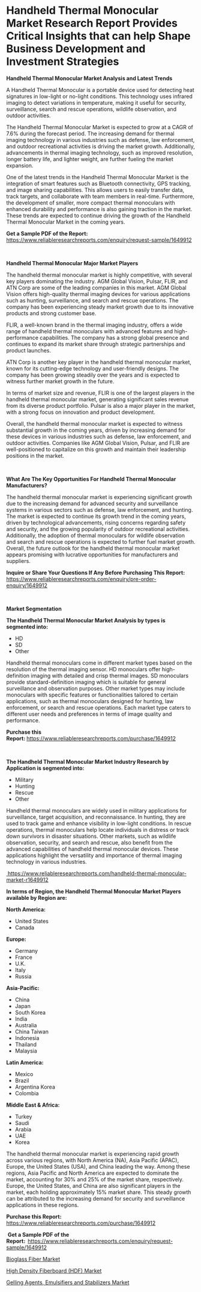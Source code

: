 <p><h1>Handheld Thermal Monocular Market Research Report Provides Critical Insights that can help Shape Business Development and Investment Strategies</h1></p><p><strong>Handheld Thermal Monocular Market Analysis and Latest Trends</strong></p>
<p><p>A Handheld Thermal Monocular is a portable device used for detecting heat signatures in low-light or no-light conditions. This technology uses infrared imaging to detect variations in temperature, making it useful for security, surveillance, search and rescue operations, wildlife observation, and outdoor activities.</p><p>The Handheld Thermal Monocular Market is expected to grow at a CAGR of 7.6% during the forecast period. The increasing demand for thermal imaging technology in various industries such as defense, law enforcement, and outdoor recreational activities is driving the market growth. Additionally, advancements in thermal imaging technology, such as improved resolution, longer battery life, and lighter weight, are further fueling the market expansion.</p><p>One of the latest trends in the Handheld Thermal Monocular Market is the integration of smart features such as Bluetooth connectivity, GPS tracking, and image sharing capabilities. This allows users to easily transfer data, track targets, and collaborate with team members in real-time. Furthermore, the development of smaller, more compact thermal monoculars with enhanced durability and performance is also gaining traction in the market. These trends are expected to continue driving the growth of the Handheld Thermal Monocular Market in the coming years.</p></p>
<p><strong>Get a Sample PDF of the Report:&nbsp;</strong> <a href="https://www.reliableresearchreports.com/enquiry/request-sample/1649912">https://www.reliableresearchreports.com/enquiry/request-sample/1649912</a></p>
<p>&nbsp;</p>
<p><strong>Handheld Thermal Monocular Major Market Players</strong></p>
<p><p>The handheld thermal monocular market is highly competitive, with several key players dominating the industry. AGM Global Vision, Pulsar, FLIR, and ATN Corp are some of the leading companies in this market. AGM Global Vision offers high-quality thermal imaging devices for various applications such as hunting, surveillance, and search and rescue operations. The company has been experiencing steady market growth due to its innovative products and strong customer base.</p><p>FLIR, a well-known brand in the thermal imaging industry, offers a wide range of handheld thermal monoculars with advanced features and high-performance capabilities. The company has a strong global presence and continues to expand its market share through strategic partnerships and product launches.</p><p>ATN Corp is another key player in the handheld thermal monocular market, known for its cutting-edge technology and user-friendly designs. The company has been growing steadily over the years and is expected to witness further market growth in the future.</p><p>In terms of market size and revenue, FLIR is one of the largest players in the handheld thermal monocular market, generating significant sales revenue from its diverse product portfolio. Pulsar is also a major player in the market, with a strong focus on innovation and product development.</p><p>Overall, the handheld thermal monocular market is expected to witness substantial growth in the coming years, driven by increasing demand for these devices in various industries such as defense, law enforcement, and outdoor activities. Companies like AGM Global Vision, Pulsar, and FLIR are well-positioned to capitalize on this growth and maintain their leadership positions in the market.</p></p>
<p>&nbsp;</p>
<p><strong>What Are The Key Opportunities For Handheld Thermal Monocular Manufacturers?</strong></p>
<p><p>The handheld thermal monocular market is experiencing significant growth due to the increasing demand for advanced security and surveillance systems in various sectors such as defense, law enforcement, and hunting. The market is expected to continue its growth trend in the coming years, driven by technological advancements, rising concerns regarding safety and security, and the growing popularity of outdoor recreational activities. Additionally, the adoption of thermal monoculars for wildlife observation and search and rescue operations is expected to further fuel market growth. Overall, the future outlook for the handheld thermal monocular market appears promising with lucrative opportunities for manufacturers and suppliers.</p></p>
<p><strong>Inquire or Share Your Questions If Any Before Purchasing This Report:</strong> <a href="https://www.reliableresearchreports.com/enquiry/pre-order-enquiry/1649912">https://www.reliableresearchreports.com/enquiry/pre-order-enquiry/1649912</a></p>
<p>&nbsp;</p>
<p><strong>Market Segmentation</strong></p>
<p><strong>The Handheld Thermal Monocular Market Analysis by types is segmented into:</strong></p>
<p><ul><li>HD</li><li>SD</li><li>Other</li></ul></p>
<p><p>Handheld thermal monoculars come in different market types based on the resolution of the thermal imaging sensor. HD monoculars offer high-definition imaging with detailed and crisp thermal images. SD monoculars provide standard-definition imaging which is suitable for general surveillance and observation purposes. Other market types may include monoculars with specific features or functionalities tailored to certain applications, such as thermal monoculars designed for hunting, law enforcement, or search and rescue operations. Each market type caters to different user needs and preferences in terms of image quality and performance.</p></p>
<p><strong>Purchase this Report:&nbsp;</strong><a href="https://www.reliableresearchreports.com/purchase/1649912">https://www.reliableresearchreports.com/purchase/1649912</a></p>
<p>&nbsp;</p>
<p><strong>The Handheld Thermal Monocular Market Industry Research by Application is segmented into:</strong></p>
<p><ul><li>Military</li><li>Hunting</li><li>Rescue</li><li>Other</li></ul></p>
<p><p>Handheld thermal monoculars are widely used in military applications for surveillance, target acquisition, and reconnaissance. In hunting, they are used to track game and enhance visibility in low-light conditions. In rescue operations, thermal monoculars help locate individuals in distress or track down survivors in disaster situations. Other markets, such as wildlife observation, security, and search and rescue, also benefit from the advanced capabilities of handheld thermal monocular devices. These applications highlight the versatility and importance of thermal imaging technology in various industries.</p></p>
<p><a href="https://www.reliableresearchreports.com/handheld-thermal-monocular-market-r1649912">&nbsp;https://www.reliableresearchreports.com/handheld-thermal-monocular-market-r1649912</a></p>
<p><strong>In terms of Region, the Handheld Thermal Monocular Market Players available by Region are:</strong></p>
<p>
    <p> <strong> North America: </strong>
        <ul>
            <li>United States</li>
            <li>Canada</li>
        </ul>
        </p> 
    <p> <strong> Europe: </strong>
        <ul>
            <li>Germany</li>
            <li>France</li>
            <li>U.K.</li>
            <li>Italy</li>
            <li>Russia</li>
        </ul>
        </p> 
    <p> <strong> Asia-Pacific: </strong>
        <ul>
            <li>China</li>
            <li>Japan</li>
            <li>South Korea</li>
            <li>India</li>
            <li>Australia</li>
            <li>China Taiwan</li>
            <li>Indonesia</li>
            <li>Thailand</li>
            <li>Malaysia</li>
        </ul>
        </p> 
    <p> <strong> Latin America: </strong>
        <ul>
            <li>Mexico</li>
            <li>Brazil</li>
            <li>Argentina Korea</li>
            <li>Colombia</li>
        </ul>
        </p> 
    <p> <strong> Middle East & Africa: </strong>
        <ul>
            <li>Turkey</li>
            <li>Saudi</li>
            <li>Arabia</li>
            <li>UAE</li>
            <li>Korea</li>
        </ul>
    </p>
    </p>
<p><p>The handheld thermal monocular market is experiencing rapid growth across various regions, with North America (NA), Asia Pacific (APAC), Europe, the United States (USA), and China leading the way. Among these regions, Asia Pacific and North America are expected to dominate the market, accounting for 30% and 25% of the market share, respectively. Europe, the United States, and China are also significant players in the market, each holding approximately 15% market share. This steady growth can be attributed to the increasing demand for security and surveillance applications in these regions.</p></p>
<p><strong>Purchase this Report: </strong><a href="https://www.reliableresearchreports.com/purchase/1649912">https://www.reliableresearchreports.com/purchase/1649912</a></p>
<p>&nbsp;<strong>Get a Sample PDF of the Report:&nbsp;&nbsp;</strong><a href="https://www.reliableresearchreports.com/enquiry/request-sample/1649912">https://www.reliableresearchreports.com/enquiry/request-sample/1649912</a></p>
<p><strong></strong></p>
<p><p><a href="https://www.linkedin.com/pulse/bioglass-fiber-market-size-examines-its-scope-primary-focus-2adte?trackingId=lYosGdbdP6du9OpPQHfZjQ%3D%3D">Bioglass Fiber Market</a></p><p><a href="https://www.linkedin.com/pulse/high-density-fiberboard-hdf-market-size-2024-2031-global-zj8ye?trackingId=zOwa6shts55c7FGv0V1Zow%3D%3D">High Density Fiberboard (HDF) Market</a></p><p><a href="https://www.linkedin.com/pulse/gelling-agents-emulsifiers-stabilizers-market-provides-4hbve?trackingId=KB%2FULTBBa46k%2FCgtbe7ZzA%3D%3D">Gelling Agents, Emulsifiers and Stabilizers Market</a></p></p>